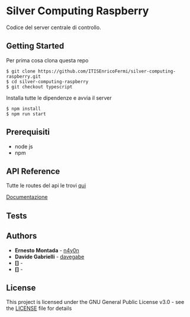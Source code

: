 # Silver Computing Raspberry

Codice del server centrale di controllo.

## Getting Started

Per prima cosa clona questa repo

```shell
$ git clone https://github.com/ITISEnricoFermi/silver-computing-raspberry.git
$ cd silver-computing-raspberry
$ git checkout typescript
```

Installa tutte le dipendenze e avvia il server

```shell
$ npm install
$ npm run start
```

## Prerequisiti

- node js
- npm

## API Reference

Tutte le routes del api le trovi [qui](https://documenter.getpostman.com/view/6166056/RzfmGTR8)

[Documentazione](https://documenter.getpostman.com/view/6166056/RzfmGTR8)

## Tests

## Authors

- **Ernesto Montada** - [n4y0n](https://github.com/n4y0n)
- **Davide Gabrielli** - [davegabe](https://github.com/davegabe)
- **[]** - []()
- **[]** - []()

## License

This project is licensed under the GNU General Public License v3.0 - see the [LICENSE](LICENSE) file for details
